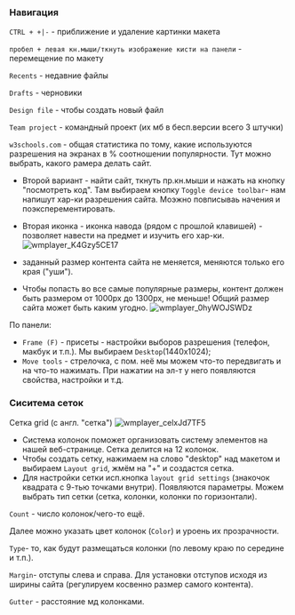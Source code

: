 ### Навигация
`CTRL + +|-` - приближение и удаление картинки макета

`пробел + левая кн.мыши/ткнуть изображение кисти на панели` - перемещение по макету

`Recents` - недавние файлы

`Drafts` - черновики

`Design file` - чтобы создать новый файл

`Team project` - командный проект (их мб в бесп.версии всего 3 штучки)

`w3schools.com` - общая статистика по тому, какие используются разрешения на экранах в % соотношении популярности. Тут можно выбрать, какого рамера делать сайт.

- Второй вариант - найти сайт, ткнуть пр.кн.мыши и нажать на кнопку "посмотреть код". Там выбираем кнопку `Toggle device toolbar`- нам напишут хар-ки разрешения сайта. Моэжно повписываь начения и поэксперементировать. 
- Вторая иконка - иконка навода (рядом с прошлой клавишей) - позволяет навести на предмет и изучить его хар-ки.
![wmplayer_K4Gzy5CE17](https://user-images.githubusercontent.com/109949290/193535246-19380734-1abc-4e03-8388-ac668c7d47c5.png)

- заданный размер контента сайта не меняется, меняются только его края ("уши").
- Чтобы попасть во все самые популярные размеры, контент должен быть размером от 1000px до 1300px, не меньше! Общий размер сайта может быть каким угодно.
![wmplayer_0hyWOJSWDz](https://user-images.githubusercontent.com/109949290/193535110-139aaf1c-2918-41eb-a96f-46d931d66a59.png)

По панели:
- `Frame (F)` - присеты - настройки выборов разрешения (телефон, макбук и т.п.). Мы выбираем `Desktop`(1440x1024);
- `Move tools` - стрелочка, с пом. неё мы можем что-то передвигать и на что-то нажимать. При нажатии на эл-т у него появляются свойства, настройки и т.д.
### Сиситема сеток
Сетка grid (c англ. "сетка")
![wmplayer_celxJd7TF5](https://user-images.githubusercontent.com/109949290/193802137-5681ee59-066a-4c35-a7bd-4aa709a67a57.png)
- Система колонок поможет организовать систему элементов на нашей веб-странице. Сетка делится на 12 колонок. 
- Чтобы создать сетку, нажимаем на слово "desktop" над макетом и выбираем `Layout grid`, жмём на "+" и создастся сетка.
- Для настройки сетки исп.кнопка `layout grid settings` (знакочок квадрата с 9-тью точками внутри). Появляются параметры. Можем выбрать тип сетки (сетка, колонки, колонки по горизонтали). 

`Сount` - число колонок/чего-то ещё.

Далее можно указать цвет колонок (`Color`) и уроень их прозрачности.

`Type`- то, как будут размещаться колонки (по левому краю по середине и т.п.).

`Margin`- отступы слева и справа. Для установки отступов исходя из ширины сайта (регулируем косвенно размер самого контента).

`Gutter` - расстояние мд колонками.